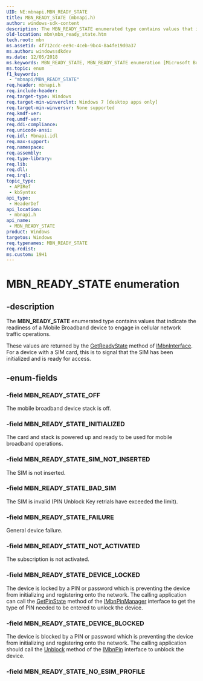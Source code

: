 ```yaml
---
UID: NE:mbnapi.MBN_READY_STATE
title: MBN_READY_STATE (mbnapi.h)
author: windows-sdk-content
description: The MBN_READY_STATE enumerated type contains values that indicate the readiness of a Mobile Broadband device to engage in cellular network traffic operations.
old-location: mbn\mbn_ready_state.htm
tech.root: mbn
ms.assetid: 4f712cdc-ee9c-4ceb-9bc4-8a4fe19d0a37
ms.author: windowssdkdev
ms.date: 12/05/2018
ms.keywords: MBN_READY_STATE, MBN_READY_STATE enumeration [Microsoft Broadband Networks], MBN_READY_STATE_BAD_SIM, MBN_READY_STATE_DEVICE_BLOCKED, MBN_READY_STATE_DEVICE_LOCKED, MBN_READY_STATE_FAILURE, MBN_READY_STATE_INITIALIZED, MBN_READY_STATE_NOT_ACTIVATED, MBN_READY_STATE_OFF, MBN_READY_STATE_SIM_NOT_INSERTED, mbn.mbn_ready_state, mbnapi/MBN_READY_STATE, mbnapi/MBN_READY_STATE_BAD_SIM, mbnapi/MBN_READY_STATE_DEVICE_BLOCKED, mbnapi/MBN_READY_STATE_DEVICE_LOCKED, mbnapi/MBN_READY_STATE_FAILURE, mbnapi/MBN_READY_STATE_INITIALIZED, mbnapi/MBN_READY_STATE_NOT_ACTIVATED, mbnapi/MBN_READY_STATE_OFF, mbnapi/MBN_READY_STATE_SIM_NOT_INSERTED
ms.topic: enum
f1_keywords: 
 - "mbnapi/MBN_READY_STATE"
req.header: mbnapi.h
req.include-header: 
req.target-type: Windows
req.target-min-winverclnt: Windows 7 [desktop apps only]
req.target-min-winversvr: None supported
req.kmdf-ver: 
req.umdf-ver: 
req.ddi-compliance: 
req.unicode-ansi: 
req.idl: Mbnapi.idl
req.max-support: 
req.namespace: 
req.assembly: 
req.type-library: 
req.lib: 
req.dll: 
req.irql: 
topic_type:
 - APIRef
 - kbSyntax
api_type:
 - HeaderDef
api_location:
 - mbnapi.h
api_name:
 - MBN_READY_STATE
product: Windows
targetos: Windows
req.typenames: MBN_READY_STATE
req.redist: 
ms.custom: 19H1
---
```


# MBN_READY_STATE enumeration


## -description


The <b>MBN_READY_STATE</b> enumerated type contains values that indicate the readiness of a Mobile Broadband device to engage in cellular network traffic operations.

  These values are returned by the <a href="https://docs.microsoft.com/windows/desktop/api/mbnapi/nf-mbnapi-imbninterface-getreadystate">GetReadyState</a> method of <a href="https://docs.microsoft.com/windows/desktop/api/mbnapi/nn-mbnapi-imbninterface">IMbnInterface</a>.  For a device with a SIM card, this is to signal that the SIM has been initialized and is ready for access.


## -enum-fields




### -field MBN_READY_STATE_OFF

The mobile broadband device stack is off.


### -field MBN_READY_STATE_INITIALIZED

The card and stack is powered up and ready to be used for mobile broadband operations.


### -field MBN_READY_STATE_SIM_NOT_INSERTED

The SIM is not inserted.


### -field MBN_READY_STATE_BAD_SIM

The SIM is invalid  (PIN Unblock Key retrials have exceeded the limit).


### -field MBN_READY_STATE_FAILURE

General device failure.


### -field MBN_READY_STATE_NOT_ACTIVATED

The subscription is not activated.


### -field MBN_READY_STATE_DEVICE_LOCKED

The device is locked by a PIN or password which is preventing the device from initializing and registering onto the network.  The calling application can call the <a href="https://docs.microsoft.com/windows/desktop/api/mbnapi/nf-mbnapi-imbnpinmanager-getpinstate">GetPinState</a> method of the <a href="https://docs.microsoft.com/windows/desktop/api/mbnapi/nn-mbnapi-imbnpinmanager">IMbnPinManager</a> interface to get the type of PIN needed to be entered to unlock the device.


### -field MBN_READY_STATE_DEVICE_BLOCKED

The device is blocked by a PIN or password which is preventing the device from initializing and registering onto the network.  The calling application should call the <a href="https://docs.microsoft.com/windows/desktop/api/mbnapi/nf-mbnapi-imbnpin-unblock">Unblock</a> method of the <a href="https://docs.microsoft.com/windows/desktop/api/mbnapi/nn-mbnapi-imbnpin">IMbnPin</a> interface to unblock the device.


### -field MBN_READY_STATE_NO_ESIM_PROFILE



